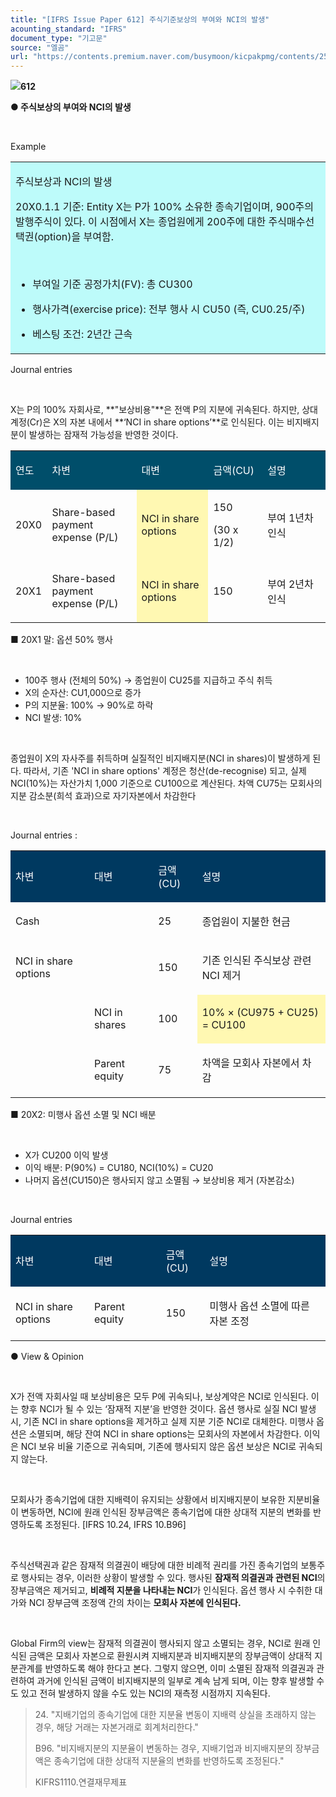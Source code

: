 ```yaml
---
title: "[IFRS Issue Paper 612] 주식기준보상의 부여와 NCI의 발생"
acounting_standard: "IFRS"
document_type: "기고문"
source: "엘곰"
url: "https://contents.premium.naver.com/busymoon/kicpakpmg/contents/250430094156507ho"
---
```

![](https://n2.news.naver.com/l.gif?type=content)**612**

**● 주식보상의 부여와 NCI의 발생**

​

Example

<table style=""><tbody><tr><td colspan="3" rowspan="1" style="width: 99.99%; height: 129.0px;  background-color: #bdfbfa;"><div><p style=""><span style="">주식보상과 NCI의 발생</span></p><p style=""><span style="">20X0.1.1 기준: Entity X는 P가 100% 소유한 종속기업이며, 900주의 발행주식이 있다. 이 시점에서 X는 종업원에게 200주에 대한 주식매수선택권(option)을 부여함.</span></p><p style=""><span style="">​</span></p><ul><li><p style=""><span style="">부여일 기준 공정가치(FV)</span><span style="">: 총 CU300</span></p></li><li><p style=""><span style="">행사가격(exercise price)</span><span style="">: 전부 행사 시 CU50 (즉, CU0.25/주)</span></p></li><li><p style=""><span style="">베스팅 조건: 2년간 근속</span></p></li></ul></div></td></tr></tbody></table>

Journal entries

​

X는 P의 100% 자회사로, **"보상비용"**은 전액 P의 지분에 귀속된다. 하지만, 상대계정(Cr)은 X의 자본 내에서 **‘NCI in share options’**로 인식된다. 이는 비지배지분이 발생하는 잠재적 가능성을 반영한 것이다.

<table style=""><tbody><tr><td colspan="1" rowspan="1" style="width: 11.62%; height: 40.0px;  background-color: #004e6a;"><div><p style=""><span style="color:#ffffff;">연도</span></p></div></td><td colspan="1" rowspan="1" style="width: 28.380000000000003%; height: 40.0px;  background-color: #004e6a;"><div><p style=""><span style="color:#ffffff;">차변</span></p></div></td><td colspan="1" rowspan="1" style="width: 22.79%; height: 40.0px;  background-color: #004e6a;"><div><p style=""><span style="color:#ffffff;">대변</span></p></div></td><td colspan="1" rowspan="1" style="width: 17.21%; height: 40.0px;  background-color: #004e6a;"><div><p style=""><span style="color:#ffffff;">금액(CU)</span></p></div></td><td colspan="1" rowspan="1" style="width: 20.0%; height: 40.0px;  background-color: #004e6a;"><div><p style=""><span style="color:#ffffff;">설명</span></p></div></td></tr><tr><td colspan="1" rowspan="1" style="width: 11.62%; height: 40.0px;  "><div><p style=""><span style="">20X0</span></p></div></td><td colspan="1" rowspan="1" style="width: 28.380000000000003%; height: 40.0px;  "><div><p style=""><span style="">Share-based payment expense (P/L)</span></p></div></td><td colspan="1" rowspan="1" style="width: 22.79%; height: 40.0px;  background-color: #fff8b2;"><div><p style=""><span style="">NCI in share options</span></p></div></td><td colspan="1" rowspan="1" style="width: 17.21%; height: 40.0px;  "><div><p style=""><span style="">150</span></p></div><div><p style=""><span style="">(30 x 1/2)</span></p></div></td><td colspan="1" rowspan="1" style="width: 20.0%; height: 40.0px;  "><div><p style=""><span style="">부여 1년차 인식</span></p></div></td></tr><tr><td colspan="1" rowspan="1" style="width: 11.62%; height: 40.0px;  "><div><p style=""><span style="">20X1</span></p></div></td><td colspan="1" rowspan="1" style="width: 28.380000000000003%; height: 40.0px;  "><div><p style=""><span style="">Share-based payment expense (P/L)</span></p></div></td><td colspan="1" rowspan="1" style="width: 22.79%; height: 40.0px;  background-color: #fff8b2;"><div><p style=""><span style="">NCI in share options</span></p></div></td><td colspan="1" rowspan="1" style="width: 17.21%; height: 40.0px;  "><div><p style=""><span style="">150</span></p></div></td><td colspan="1" rowspan="1" style="width: 20.0%; height: 40.0px;  "><div><p style=""><span style="">부여 2년차 인식</span></p></div></td></tr></tbody></table>

■ 20X1 말: 옵션 50% 행사

​

- 100주 행사 (전체의 50%) → 종업원이 CU25를 지급하고 주식 취득
- X의 순자산: CU1,000으로 증가
- P의 지분율: 100% → 90%로 하락
- NCI 발생: 10%

​

종업원이 X의 자사주를 취득하며 실질적인 비지배지분(NCI in shares)이 발생하게 된다. 따라서, 기존 'NCI in share options' 계정은 청산(de-recognise) 되고, 실제 NCI(10%)는 자산가치 1,000 기준으로 CU100으로 계산된다. 차액 CU75는 모회사의 지분 감소분(희석 효과)으로 자기자본에서 차감한다

​

Journal entries :

<table style=""><tbody><tr><td colspan="1" rowspan="1" style="width: 25.0%; height: 40.0px;  background-color: #003960;"><div><p style=""><span style="color:#ffffff;">차변</span></p></div></td><td colspan="1" rowspan="1" style="width: 20.29%; height: 40.0px;  background-color: #003960;"><div><p style=""><span style="color:#ffffff;">대변</span></p></div></td><td colspan="1" rowspan="1" style="width: 13.979999999999999%; height: 40.0px;  background-color: #003960;"><div><p style=""><span style="color:#ffffff;">금액(CU)</span></p></div></td><td colspan="1" rowspan="1" style="width: 40.73%; height: 40.0px;  background-color: #003960;"><div><p style=""><span style="color:#ffffff;">설명</span></p></div></td></tr><tr><td colspan="1" rowspan="1" style="width: 25.0%; height: 40.0px;  "><div><p style=""><span style="">Cash</span></p></div></td><td colspan="1" rowspan="1" style="width: 20.29%; height: 40.0px;  "></td><td colspan="1" rowspan="1" style="width: 13.979999999999999%; height: 40.0px;  "><div><p style=""><span style="">25</span></p></div></td><td colspan="1" rowspan="1" style="width: 40.73%; height: 40.0px;  "><div><p style=""><span style="">종업원이 지불한 현금</span></p></div></td></tr><tr><td colspan="1" rowspan="1" style="width: 25.0%; height: 40.0px;  "><div><p style=""><span style="">NCI in share options</span></p></div></td><td colspan="1" rowspan="1" style="width: 20.29%; height: 40.0px;  "></td><td colspan="1" rowspan="1" style="width: 13.979999999999999%; height: 40.0px;  "><div><p style=""><span style="">150</span></p></div></td><td colspan="1" rowspan="1" style="width: 40.73%; height: 40.0px;  "><div><p style=""><span style="">기존 인식된 주식보상 관련 NCI 제거</span></p></div></td></tr><tr><td colspan="1" rowspan="1" style="width: 25.0%; height: 40.0px;  "></td><td colspan="1" rowspan="1" style="width: 20.29%; height: 40.0px;  "><div><p style=""><span style="">NCI in shares</span></p></div></td><td colspan="1" rowspan="1" style="width: 13.979999999999999%; height: 40.0px;  "><div><p style=""><span style="">100</span></p></div></td><td colspan="1" rowspan="1" style="width: 40.73%; height: 40.0px;  background-color: #fff8b2;"><div><p style=""><span style="">10% × (CU975 + CU25) = CU100</span></p></div></td></tr><tr><td colspan="1" rowspan="1" style="width: 25.0%; height: 40.0px;  "></td><td colspan="1" rowspan="1" style="width: 20.29%; height: 40.0px;  "><div><p style=""><span style="">Parent equity</span></p></div></td><td colspan="1" rowspan="1" style="width: 13.979999999999999%; height: 40.0px;  "><div><p style=""><span style="">75</span></p></div></td><td colspan="1" rowspan="1" style="width: 40.73%; height: 40.0px;  "><div><p style=""><span style="">차액을 모회사 자본에서 차감</span></p></div></td></tr></tbody></table>

■ 20X2: 미행사 옵션 소멸 및 NCI 배분

​

- X가 CU200 이익 발생
- 이익 배분: P(90%) = CU180, NCI(10%) = CU20
- 나머지 옵션(CU150)은 행사되지 않고 소멸됨 → 보상비용 제거 (자본감소)

​

Journal entries

<table style=""><tbody><tr><td colspan="1" rowspan="1" style="width: 25.0%; height: 40.0px;  background-color: #003960;"><div><p style=""><span style="color:#ffffff;">차변</span></p></div></td><td colspan="1" rowspan="1" style="width: 22.79%; height: 40.0px;  background-color: #003960;"><div><p style=""><span style="color:#ffffff;">대변</span></p></div></td><td colspan="1" rowspan="1" style="width: 13.83%; height: 40.0px;  background-color: #003960;"><div><p style=""><span style="color:#ffffff;">금액(CU)</span></p></div></td><td colspan="1" rowspan="1" style="width: 38.38%; height: 40.0px;  background-color: #003960;"><div><p style=""><span style="color:#ffffff;">설명</span></p></div></td></tr><tr><td colspan="1" rowspan="1" style="width: 25.0%; height: 40.0px;  "><div><p style=""><span style="">NCI in share options</span></p></div></td><td colspan="1" rowspan="1" style="width: 22.79%; height: 40.0px;  "><div><p style=""><span style="">Parent equity</span></p></div></td><td colspan="1" rowspan="1" style="width: 13.83%; height: 40.0px;  "><div><p style=""><span style="">150</span></p></div></td><td colspan="1" rowspan="1" style="width: 38.38%; height: 40.0px;  "><div><p style=""><span style="">미행사 옵션 소멸에 따른 자본 조정</span></p></div></td></tr></tbody></table>

● View & Opinion

​

X가 전액 자회사일 때 보상비용은 모두 P에 귀속되나, 보상계약은 NCI로 인식된다. 이는 향후 NCI가 될 수 있는 ‘잠재적 지분’을 반영한 것이다. 옵션 행사로 실질 NCI 발생 시, 기존 NCI in share options을 제거하고 실제 지분 기준 NCI로 대체한다. 미행사 옵션은 소멸되며, 해당 잔여 NCI in share options는 모회사의 자본에서 차감한다. 이익은 NCI 보유 비율 기준으로 귀속되며, 기존에 행사되지 않은 옵션 보상은 NCI로 귀속되지 않는다.

​

모회사가 종속기업에 대한 지배력이 유지되는 상황에서 비지배지분이 보유한 지분비율이 변동하면, NCI에 원래 인식된 장부금액은 종속기업에 대한 상대적 지분의 변화를 반영하도록 조정된다. \[IFRS 10.24, IFRS 10.B96\]

​

주식선택권과 같은 잠재적 의결권이 배당에 대한 비례적 권리를 가진 종속기업의 보통주로 행사되는 경우, 이러한 상황이 발생할 수 있다. 행사된 **잠재적 의결권과 관련된 NCI**의 장부금액은 제거되고, **비례적 지분을 나타내는 NCI**가 인식된다. 옵션 행사 시 수취한 대가와 NCI 장부금액 조정액 간의 차이는 **모회사 자본에 인식된다.**

**​**

Global Firm의 view는 잠재적 의결권이 행사되지 않고 소멸되는 경우, NCI로 원래 인식된 금액은 모회사 자본으로 환원시켜 지배지분과 비지배지분의 장부금액이 상대적 지분관계를 반영하도록 해야 한다고 본다. 그렇지 않으면, 이미 소멸된 잠재적 의결권과 관련하여 과거에 인식된 금액이 비지배지분의 일부로 계속 남게 되며, 이는 향후 발생할 수도 있고 전혀 발생하지 않을 수도 있는 NCI의 재측정 시점까지 지속된다.

> 24\. "지배기업의 종속기업에 대한 지분율 변동이 지배력 상실을 초래하지 않는 경우, 해당 거래는 자본거래로 회계처리한다."
> 
> B96. "비지배지분의 지분율이 변동하는 경우, 지배기업과 비지배지분의 장부금액은 종속기업에 대한 상대적 지분율의 변화를 반영하도록 조정된다."
> 
> KIFRS1110.연결재무제표

​